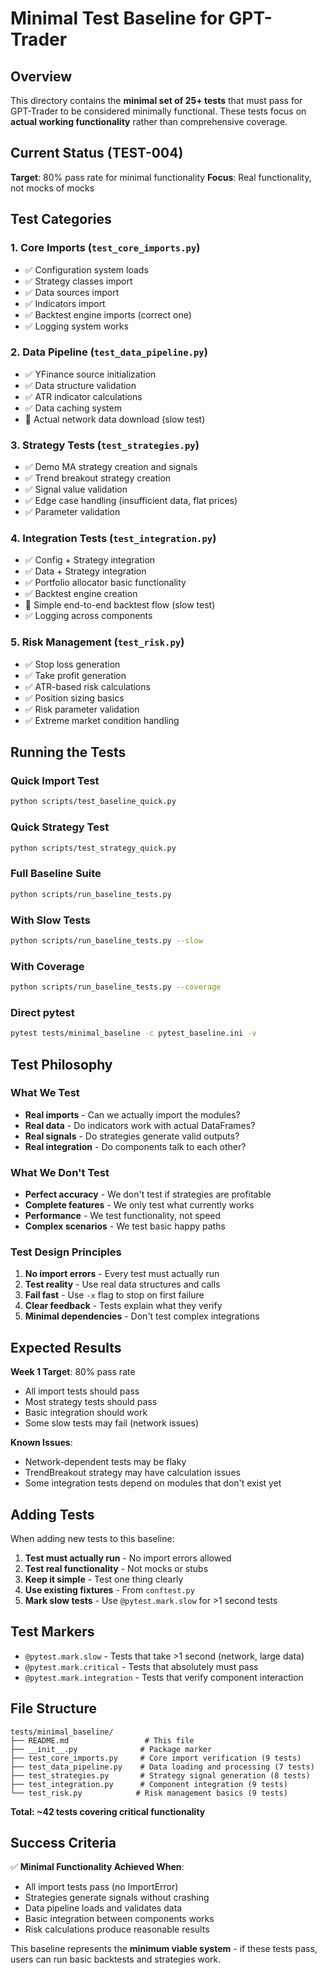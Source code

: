 # Minimal Test Baseline for GPT-Trader

## Overview

This directory contains the **minimal set of 25+ tests** that must pass for GPT-Trader to be considered minimally functional. These tests focus on **actual working functionality** rather than comprehensive coverage.

## Current Status (TEST-004)

**Target**: 80% pass rate for minimal functionality
**Focus**: Real functionality, not mocks of mocks

## Test Categories

### 1. Core Imports (`test_core_imports.py`)
- ✅ Configuration system loads
- ✅ Strategy classes import
- ✅ Data sources import
- ✅ Indicators import
- ✅ Backtest engine imports (correct one)
- ✅ Logging system works

### 2. Data Pipeline (`test_data_pipeline.py`)
- ✅ YFinance source initialization
- ✅ Data structure validation
- ✅ ATR indicator calculations
- ✅ Data caching system
- 🐌 Actual network data download (slow test)

### 3. Strategy Tests (`test_strategies.py`)
- ✅ Demo MA strategy creation and signals
- ✅ Trend breakout strategy creation
- ✅ Signal value validation
- ✅ Edge case handling (insufficient data, flat prices)
- ✅ Parameter validation

### 4. Integration Tests (`test_integration.py`)
- ✅ Config + Strategy integration
- ✅ Data + Strategy integration
- ✅ Portfolio allocator basic functionality
- ✅ Backtest engine creation
- 🐌 Simple end-to-end backtest flow (slow test)
- ✅ Logging across components

### 5. Risk Management (`test_risk.py`)
- ✅ Stop loss generation
- ✅ Take profit generation
- ✅ ATR-based risk calculations
- ✅ Position sizing basics
- ✅ Risk parameter validation
- ✅ Extreme market condition handling

## Running the Tests

### Quick Import Test
```bash
python scripts/test_baseline_quick.py
```

### Quick Strategy Test
```bash
python scripts/test_strategy_quick.py
```

### Full Baseline Suite
```bash
python scripts/run_baseline_tests.py
```

### With Slow Tests
```bash
python scripts/run_baseline_tests.py --slow
```

### With Coverage
```bash
python scripts/run_baseline_tests.py --coverage
```

### Direct pytest
```bash
pytest tests/minimal_baseline -c pytest_baseline.ini -v
```

## Test Philosophy

### What We Test
- **Real imports** - Can we actually import the modules?
- **Real data** - Do indicators work with actual DataFrames?
- **Real signals** - Do strategies generate valid outputs?
- **Real integration** - Do components talk to each other?

### What We Don't Test
- **Perfect accuracy** - We don't test if strategies are profitable
- **Complete features** - We only test what currently works
- **Performance** - We test functionality, not speed
- **Complex scenarios** - We test basic happy paths

### Test Design Principles
1. **No import errors** - Every test must actually run
2. **Test reality** - Use real data structures and calls
3. **Fail fast** - Use `-x` flag to stop on first failure
4. **Clear feedback** - Tests explain what they verify
5. **Minimal dependencies** - Don't test complex integrations

## Expected Results

**Week 1 Target**: 80% pass rate
- All import tests should pass
- Most strategy tests should pass
- Basic integration should work
- Some slow tests may fail (network issues)

**Known Issues**:
- Network-dependent tests may be flaky
- TrendBreakout strategy may have calculation issues
- Some integration tests depend on modules that don't exist yet

## Adding Tests

When adding new tests to this baseline:

1. **Test must actually run** - No import errors allowed
2. **Test real functionality** - Not mocks or stubs
3. **Keep it simple** - Test one thing clearly
4. **Use existing fixtures** - From `conftest.py`
5. **Mark slow tests** - Use `@pytest.mark.slow` for >1 second tests

## Test Markers

- `@pytest.mark.slow` - Tests that take >1 second (network, large data)
- `@pytest.mark.critical` - Tests that absolutely must pass
- `@pytest.mark.integration` - Tests that verify component interaction

## File Structure

```
tests/minimal_baseline/
├── README.md                 # This file
├── __init__.py              # Package marker
├── test_core_imports.py     # Core import verification (9 tests)
├── test_data_pipeline.py    # Data loading and processing (7 tests)
├── test_strategies.py       # Strategy signal generation (8 tests)
├── test_integration.py      # Component integration (9 tests)
└── test_risk.py            # Risk management basics (9 tests)
```

**Total: ~42 tests covering critical functionality**

## Success Criteria

✅ **Minimal Functionality Achieved When**:
- All import tests pass (no ImportError)
- Strategies generate signals without crashing
- Data pipeline loads and validates data
- Basic integration between components works
- Risk calculations produce reasonable results

This baseline represents the **minimum viable system** - if these tests pass, users can run basic backtests and strategies work.
